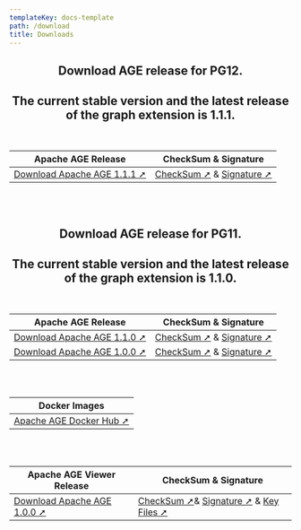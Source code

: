 ```yaml
---
templateKey: docs-template
path: /download
title: Downloads
---
```

<div style="text-align: center; margin-bottom: 5rem;">
 
 
## Download AGE release for PG12.
 
## The current stable version and the latest release of the graph extension is 1.1.1. 
<br/>

| Apache AGE Release | CheckSum & Signature |
| ------------------ | -------------------- |
| [Download Apache AGE 1.1.1 ➚](https://downloads.apache.org/age/PG12/1.1.1/) | [CheckSum ➚](https://downloads.apache.org/age/PG12/1.1.1/apache-age-1.1.1-src.tar.gz.sha512) & [Signature ➚](https://downloads.apache.org/age/PG12/1.1.1/apache-age-1.1.1-src.tar.gz.asc) |


<br/><br/>

## Download AGE release for PG11.
 
## The current stable version and the latest release of the graph extension is 1.1.0. 
<br />

| Apache AGE Release | CheckSum & Signature |
| ------------------ | -------------------- |
| [Download Apache AGE 1.1.0 ➚](https://dlcdn.apache.org/age/1.1.0/apache-age-1.1.0-src.tar.gz) | [CheckSum ➚](https://dlcdn.apache.org/age/1.1.0/apache-age-1.1.0-src.tar.gz.sha512) & [Signature ➚](https://dlcdn.apache.org/age/1.1.0/apache-age-1.1.0-src.tar.gz.asc) |
| [Download Apache AGE 1.0.0 ➚](https://archive.apache.org/dist/incubator/age/1.0.0/apache-age-1.0.0-incubating-src.tar.gz) | [CheckSum ➚](https://archive.apache.org/dist/incubator/age/1.0.0/apache-age-1.0.0-incubating-src.tar.gz.sha512) & [Signature ➚](https://archive.apache.org/dist/incubator/age/1.0.0/apache-age-1.0.0-incubating-src.tar.gz.asc) |





<br/><br/>

| Docker Images         |
| --------------------- |
| [Apache AGE Docker Hub ➚](https://hub.docker.com/r/apache/age) |

<br/><br/>

| Apache AGE Viewer Release | CheckSum & Signature             |
| ------------------------- | -------------------------------- |
| [Download Apache AGE 1.0.0 ➚](https://github.com/apache/age-viewer/archive/refs/tags/v1.0.0-rc2.tar.gz) | [CheckSum ➚](https://downloads.apache.org/incubator/age/viewer/1.0.0/apache-age-viewer-1.0.0-incubating-src.tar.gz.sha512)& [Signature ➚](https://downloads.apache.org/incubator/age/viewer/1.0.0/apache-age-viewer-1.0.0-incubating-src.tar.gz.asc) & [Key Files ➚](https://downloads.apache.org/age/KEYS) |
